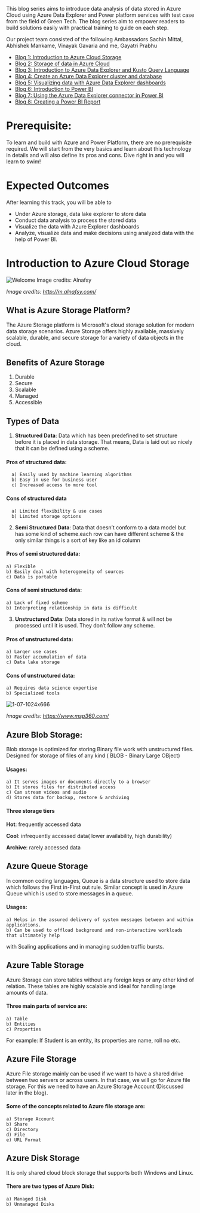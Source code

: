 This blog series aims to introduce data analysis of data stored in Azure Cloud using Azure Data Explorer and Power platform services with test case from the field of Green Tech. The blog series aim to empower readers to build solutions easily with practical training to guide on each step.

Our project team consisted of the following Ambassadors Sachin Mittal, Abhishek Mankame, Vinayak Gavaria and me, Gayatri Prabhu

* [Blog 1: Introduction to Azure Cloud Storage](https://github.com/prabhugayatri/MLSA-SIL-Blog-2022/blob/main/Blog1.md) 
* [Blog 2: Storage of data in Azure Cloud](https://github.com/prabhugayatri/MLSA-SIL-Blog-2022/blob/main/Blog2.md)
* [Blog 3: Introduction to Azure Data Explorer and Kusto Query Language](https://github.com/prabhugayatri/MLSA-SIL-Blog-2022/blob/main/Blog3.md)
* [Blog 4: Create an Azure Data Explorer cluster and database](https://github.com/prabhugayatri/MLSA-SIL-Blog-2022/blob/main/Blog4.md)
* [Blog 5: Visualizing data with Azure Data Explorer dashboards](https://github.com/prabhugayatri/MLSA-SIL-Blog-2022/blob/main/Blog5.md)
* [Blog 6: Introduction to Power BI](https://github.com/prabhugayatri/MLSA-SIL-Blog-2022/blob/main/Blog6.md)
* [Blog 7: Using the Azure Data Explorer connector in Power BI](https://github.com/prabhugayatri/MLSA-SIL-Blog-2022/blob/main/Blog7.md)
* [Blog 8: Creating a Power BI Report](https://github.com/prabhugayatri/MLSA-SIL-Blog-2022/blob/main/Blog8.md)

# Prerequisite:
To learn and build with Azure and Power Platform, there are no prerequisite required. We will start from the very basics and learn about this technology in details and will also define its pros and cons. Dive right in and you will learn to swim!

# Expected Outcomes
After learning this track, you will be able to
* Under Azure storage, data lake explorer to store data
* Conduct data analysis to process the stored data
* Visualize the data with Azure Explorer dashboards
* Analyze, visualize data and make decisions using analyzed data with the help of Power BI.

# Introduction to Azure Cloud Storage

![Welcome Image credits: Alnafsy](https://user-images.githubusercontent.com/58803999/173579763-bd5ea067-4d35-4f75-89d6-fdd02192d11e.jpeg)

*Image credits: http://m.alnafsy.com/*

## What is Azure Storage Platform?
The Azure Storage platform is Microsoft's cloud storage solution for modern data storage scenarios. Azure Storage offers highly available, massively scalable, durable, and secure storage for a variety of data objects in the cloud.

## Benefits of Azure Storage
1. Durable 
2. Secure
3. Scalable
4. Managed
5. Accessible


## Types of Data
1. **Structured Data**: Data which has been predefined to set structure before it is placed in data storage. That means, Data is laid out so nicely that it can be defined using a scheme.
 #### Pros of structured data:
      a) Easily used by machine learning algorithms
      b) Easy in use for business user
      c) Increased access to more tool
 #### Cons of structured data
      a) Limited flexibility & use cases
      b) Limited storage options

2. **Semi Structured Data**: Data that doesn’t conform to a data model but has some kind of scheme.each row can have different scheme & the only similar things is a sort of key like an id column 
 #### Pros of semi structured data:
    a) Flexible
    b) Easily deal with heterogeneity of sources
    c) Data is portable
 #### Cons of semi structured data:
    a) Lack of fixed scheme
    b) Interpreting relationship in data is difficult

3. **Unstructured Data**: Data stored in its native format & will not be processed until it is used. They don’t follow any scheme.
 #### Pros of unstructured data:
    a) Larger use cases
    b) Faster accumulation of data
    c) Data lake storage
 #### Cons of unstructured data:
    a) Requires data science expertise
    b) Specialized tools

![1-07-1024x666](https://user-images.githubusercontent.com/82721772/204833387-5d972788-438f-4d28-bb68-06ec97a88d56.png)

*Image credits: https://www.msp360.com/*

## Azure Blob Storage: 
Blob storage is optimized for storing Binary file work with unstructured files.
Designed for storage of files of any kind ( BLOB - Binary Large OBject)
 #### Usages:
    a) It serves images or documents directly to a browser
    b) It stores files for distributed access
    c) Can stream videos and audio
    d) Stores data for backup, restore & archiving
#### Three storage tiers
**Hot**: frequently accessed data

**Cool**: infrequently accessed data( lower availability, high durability)

**Archive**: rarely accessed data

## Azure Queue Storage
In common coding languages, Queue is a data structure used to store data which follows the First in-First out rule. Similar concept is used in Azure Queue which is used to store messages in a queue.

#### Usages:
    a) Helps in the assured delivery of system messages between and within applications.
    b) Can be used to offload background and non-interactive workloads that ultimately help
   with Scaling applications and in managing sudden traffic bursts.
   
## Azure Table Storage
Azure Storage can store tables without any foreign keys or any other kind of relation. These tables are highly scalable and ideal for handling large amounts of data. 
#### Three main parts of service are:
    a) Table
    b) Entities
    c) Properties
   
   For example: If Student is an entity, its properties are name, roll no etc.

## Azure File Storage
Azure File storage mainly can be used if we want to have a shared drive between two servers or across users. In that case, we will go for Azure file storage. For this we need to have an Azure Storage Account (Discussed later in the blog).
#### Some of the concepts related to Azure file storage are:
    a) Storage Account
    b) Share
    c) Directory
    d) File
    e) URL Format

## Azure Disk Storage
It is only shared cloud block storage that supports both Windows and Linux. 
#### There are two types of Azure Disk: 
    a) Managed Disk
    b) Unmanaged Disks






